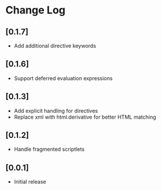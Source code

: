 # Change Log

## [0.1.7]

- Add additional directive keywords

## [0.1.6]

- Support deferred evaluation expressions

## [0.1.3]

- Add explicit handling for directives
- Replace xml with html.derivative for better HTML matching

## [0.1.2]

- Handle fragmented scriptlets

## [0.0.1]

- Initial release
